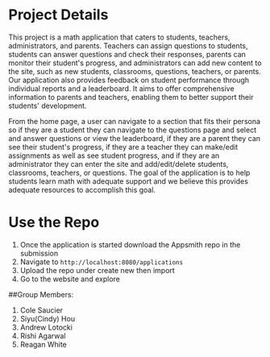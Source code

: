 # Project Details

This project is a math application that caters to students, teachers, administrators, and parents. Teachers can assign questions to students, students can answer questions and check their responses, parents can monitor their student's progress, and administrators can add new content to the site, such as new students, classrooms, questions, teachers, or parents. Our application also provides feedback on student performance through individual reports and a leaderboard. It aims to offer comprehensive information to parents and teachers, enabling them to better support their students' development. 

From the home page, a user can navigate to a section that fits their persona so if they are a student they can navigate to the questions page and select and answer questions or view the leaderboard, if they are a parent they can see their student's progress, if they are a teacher they can make/edit assignments as well as see student progress, and if they are an administrator they can enter the site and add/edit/delete students, classrooms, teachers, or questions. The goal of the application is to help students learn math with adequate support and we believe this provides adequate resources to accomplish this goal.     

# Use the Repo

1. Once the application is started download the Appsmith repo in the submission
2. Navigate to `http://localhost:8080/applications`
3. Upload the repo under create new then import
4. Go to the website and explore


##Group Members:

1. Cole Saucier
2. Siyu(Cindy) Hou
3. Andrew Lotocki
4. Rishi Agarwal
5. Reagan White
